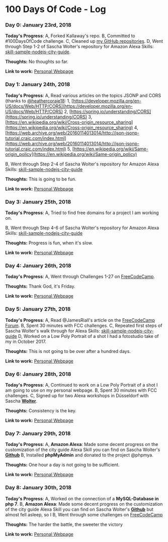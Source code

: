 # 100 Days Of Code - Log

### Day 0: January 23rd, 2018

**Today's Progress**: 
A, Forked Kallaway's repo. 
B, Committed to #100DaysOfCode challenge. 
C, Cleaned up [my GitHub repositories](https://github.com/peterstieg?tab=repositories). 
D, Went through Step 1-2 of Sascha Wolter's repository for Amazon Alexa Skills: [skill-sample-nodejs-city-guide](https://github.com/wolter/skill-sample-nodejs-city-guide).

**Thoughts:** No thoughts so far.

**Link to work:** [Personal Webpage](http://www.peterstieg.com)



### Day 1: January 24th, 2018

**Today's Progress**: 
A, Read various articles on the topics JSONP and CORS (thanks to [@heathercoraje18](https://twitter.com/heathercoraje18):
1, [https://developer.mozilla.org/en-US/docs/Web/HTTP/CORS](https://developer.mozilla.org/en-US/docs/Web/HTTP/CORS)
2, [https://spring.io/understanding/CORS](https://spring.io/understanding/CORS)
3, [https://en.wikipedia.org/wiki/Cross-origin_resource_sharing](https://en.wikipedia.org/wiki/Cross-origin_resource_sharing)
4, [https://web.archive.org/web/20160114013014/http://json-jsonp-tutorial.craic.com/index.html](https://web.archive.org/web/20160114013014/http://json-jsonp-tutorial.craic.com/index.html)
5, [https://en.wikipedia.org/wiki/Same-origin_policy](https://en.wikipedia.org/wiki/Same-origin_policy)

B, Went through Step 2-4 of Sascha Wolter's repository for Amazon Alexa Skills: [skill-sample-nodejs-city-guide](https://github.com/wolter/skill-sample-nodejs-city-guide)

**Thoughts:** This is going to be fun.

**Link to work:** [Personal Webpage](http://www.peterstieg.com)



### Day 3: January 25th, 2018

**Today's Progress**: 
A, Tried to find free domains for a project I am working on.  

B, Went through Step 4-6 of Sascha Wolter's repository for Amazon Alexa Skills: [skill-sample-nodejs-city-guide](https://github.com/wolter/skill-sample-nodejs-city-guide)

**Thoughts:** Progress is fun, when it's slow.

**Link to work:** [Personal Webpage](http://www.peterstieg.com)



### Day 4: January 26th, 2018

**Today's Progress**: 
A, Went through Challenges 1-27 on [FreeCodeCamp](https://www.freecodecamp.org/peterstieg).

**Thoughts:** Thank God, it's Friday.

**Link to work:** [Personal Webpage](http://www.peterstieg.com)



### Day 5: January 27th, 2018

**Today's Progress**: 
A, Read @JamesRiall's article on the [FreeCodeCamp Forum](https://forum.freecodecamp.org/t/got-a-job-in-london/169874/3).
B, Spent 30 minutes with FCC challenges.
C, Repeated first steps of Sascha Wolter's walk through for Alexa Skills: [skill-sample-nodejs-city-guide](https://github.com/wolter/skill-sample-nodejs-city-guide)
D, Worked on a Low Poly Portrait of a shot I had a fotostudio take of my in October 2017.

**Thoughts:** This is not going to be over after a hundred days.

**Link to work:** [Personal Webpage](http://www.peterstieg.com)



### Day 6: January 28th, 2018

**Today's Progress**: 
A, Continued to work on a Low Poly Portrait of a shot I am going to use on my personal webpage.
B, Spent 30 minutes with FCC challenges.
C, Signed up for two Alexa workshops in Düsseldorf with Sascha [**Wolter**](https://github.com/wolter).

**Thoughts:** Consistency is the key.

**Link to work:** [Personal Webpage](http://www.peterstieg.com)



### Day 7: January 29th, 2018

**Today's Progress**: 
A, **Amazon Alexa**: Made some decent progress on the customization of the city guide Alexa Skill you can find on Sascha Wolter's [**Github**](https://github.com/wolter)
B, Installed **phpMyAdmin** and donated to the project @phpmya.

**Thoughts:** One hour a day is not going to be sufficient.

**Link to work:** [Personal Webpage](http://www.peterstieg.com)



### Day 8: January 30th, 2018

**Today's Progress**: 
A, Worked on the connection of a **MySQL-Database in php 7**.
B, **Amazon Alexa**: Made some decent progress on the customization of the city guide Alexa Skill you can find on Sascha Wolter's [**Github**](https://github.com/wolter) but almost fell asleep, so I
B, Went through some challenges on [FreeCodeCamp](https://www.freecodecamp.org/)

**Thoughts:** The harder the battle, the sweeter the victory

**Link to work:** [Personal Webpage](http://www.peterstieg.com)
